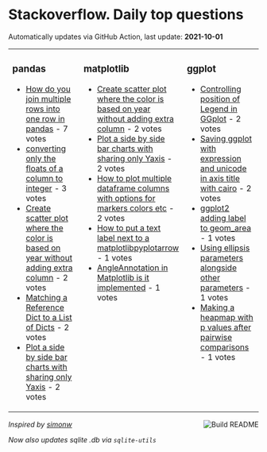 # Stackoverflow. Daily top questions 

Automatically updates via GitHub Action, last update: **<!-- date starts -->2021-10-01<!-- date ends -->**


<table><tr><td valign="top" width="33%">

### pandas
<!-- pandas starts -->
* [How do you join multiple rows into one row in pandas](https://stackoverflow.com/questions/69400871/how-do-you-join-multiple-rows-into-one-row-in-pandas) - 7 votes
* [converting only the floats of a column to integer](https://stackoverflow.com/questions/69400771/converting-only-the-floats-of-a-column-to-integer) - 3 votes
* [Create scatter plot where the color is based on year without adding extra column](https://stackoverflow.com/questions/69407627/create-scatter-plot-where-the-color-is-based-on-year-without-adding-extra-column) - 2 votes
* [Matching a Reference Dict to a List of Dicts](https://stackoverflow.com/questions/69400535/matching-a-reference-dict-to-a-list-of-dicts) - 2 votes
* [Plot a side by side bar charts with sharing only Yaxis](https://stackoverflow.com/questions/69401488/plot-a-side-by-side-bar-charts-with-sharing-only-y-axis) - 2 votes
<!-- pandas ends -->
</td><td valign="top" width="34%">


### matplotlib
<!-- matplotlib starts -->
* [Create scatter plot where the color is based on year without adding extra column](https://stackoverflow.com/questions/69407627/create-scatter-plot-where-the-color-is-based-on-year-without-adding-extra-column) - 2 votes
* [Plot a side by side bar charts with sharing only Yaxis](https://stackoverflow.com/questions/69401488/plot-a-side-by-side-bar-charts-with-sharing-only-y-axis) - 2 votes
* [How to plot multiple dataframe columns with options for markers colors etc](https://stackoverflow.com/questions/69404824/how-to-plot-multiple-dataframe-columns-with-options-for-markers-colors-etc) - 2 votes
* [How to put a text label next to a matplotlibpyplotarrow](https://stackoverflow.com/questions/69408290/how-to-put-a-text-label-next-to-a-matplotlib-pyplot-arrow) - 1 votes
* [AngleAnnotation in Matplotlib is it implemented](https://stackoverflow.com/questions/69406659/angleannotation-in-matplotlib-is-it-implemented) - 1 votes
<!-- matplotlib ends -->
</td><td valign="top" width="34%">


### ggplot
<!-- ggplot2 starts -->
* [Controlling position of Legend in GGplot](https://stackoverflow.com/questions/69403095/controlling-position-of-legend-in-ggplot) - 2 votes
* [Saving ggplot with expression and unicode in axis title with cairo](https://stackoverflow.com/questions/69407793/saving-ggplot-with-expression-and-unicode-in-axis-title-with-cairo) - 2 votes
* [ggplot2 adding label to geom_area](https://stackoverflow.com/questions/69410332/ggplot2-adding-label-to-geom-area) - 1 votes
* [Using ellipsis parameters alongside other parameters](https://stackoverflow.com/questions/69401400/using-ellipsis-parameters-alongside-other-parameters) - 1 votes
* [Making a heapmap with p values after pairwise comparisons](https://stackoverflow.com/questions/69400918/making-a-heapmap-with-p-values-after-pairwise-comparisons) - 1 votes
<!-- ggplot2 ends -->
</td></tr></table>

<a href="https://github.com/hp0404/hp0404/actions"><img src="https://github.com/hp0404/hp0404/workflows/Build%20README/badge.svg" align="right" alt="Build README"></a> <p>*Inspired by  [simonw](https://github.com/simonw/simonw)*</p> <p> *Now also updates sqlite .db via `sqlite-utils`* </p>
